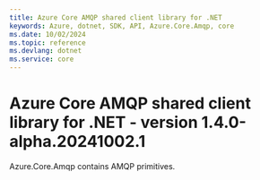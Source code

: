```yaml
---
title: Azure Core AMQP shared client library for .NET
keywords: Azure, dotnet, SDK, API, Azure.Core.Amqp, core
ms.date: 10/02/2024
ms.topic: reference
ms.devlang: dotnet
ms.service: core
---
```

# Azure Core AMQP shared client library for .NET - version 1.4.0-alpha.20241002.1 


Azure.Core.Amqp contains AMQP primitives. 

